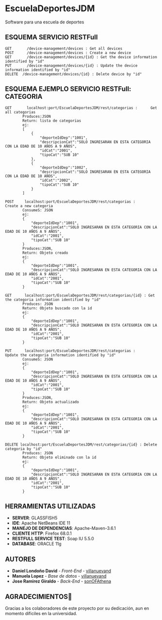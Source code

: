 # EscuelaDeportesJDM
Software para una escuela de deportes


## ESQUEMA SERVICIO RESTFull

```
GET 	  /device-management/devices : Get all devices
POST 	  /device-management/devices : Create a new device
GET 	  /device-management/devices/{id} : Get the device information identified by "id"
PUT 	  /device-management/devices/{id} : Update the device information identified by "id"
DELETE	/device-management/devices/{id} : Delete device by "id"
```
## ESQUEMA EJEMPLO SERVICIO RESTFull: CATEGORIA
```
GET 	  localhost:port/EscuelaDeportesJDM/rest/categorias :      Get all categorias
        Produces:JSON
        Return: lista de categorias
        ej:
        [
            {
                "deporteIdDep":"1001",
                "descripcionCat":"SOLO INGRESARAN EN ESTA CATEGORIA CON LA EDAD DE 10 AÑOS A 9 AÑOS",
                "idCat":"2001",
                "tipoCat":"SUB 10"
            },
            {
                "deporteIdDep":"1002",
                "descripcionCat":"SOLO INGRESARAN EN ESTA CATEGORIA CON LA EDAD DE 10 AÑOS",
                "idCat":"2002",
                "tipoCat":"SUB 10"
            }
        ]
```        
```        
POST 	 localhost:port/EscuelaDeportesJDM/rest/categorias :      Create a new categoria
        ConsumeS: JSON
        ej:
        {
            "deporteIdDep":"1001",
            "descripcionCat":"SOLO INGRESARAN EN ESTA CATEGORIA CON LA EDAD DE 10 AÑOS A 9 AÑOS",
            "idCat":"2001",
            "tipoCat":"SUB 10"
        }
        Produces:JSON, 
        Return: Objeto creado
        ej:
        {
            "deporteIdDep":"1001",
            "descripcionCat":"SOLO INGRESARAN EN ESTA CATEGORIA CON LA EDAD DE 10 AÑOS A 9 AÑOS",
            "idCat":"2001",
            "tipoCat":"SUB 10"
        }
```        
```        
GET 	 localhost:port/EscuelaDeportesJDM/rest/categorias/{id} : Get the categoria information identified by "id"
        Produces: JSON
        Return: Objeto buscado con la id 
        ej:
        {
            "deporteIdDep":"1001",
            "descripcionCat":"SOLO INGRESARAN EN ESTA CATEGORIA CON LA EDAD DE 10 AÑOS A 9 AÑOS",
            "idCat":"2001",
            "tipoCat":"SUB 10"
        }
```
```
PUT 	 localhost:port/EscuelaDeportesJDM/rest/categorias :      Update the categoria information identified by "id"
        ConsumeS: JSON
        ej:
        {
            "deporteIdDep":"1001",
            "descripcionCat":"SOLO INGRESARAN EN ESTA CATEGORIA CON LA EDAD DE 10 AÑOS A 9 AÑOS",
            "idCat":"2001",
            "tipoCat":"SUB 10"
        }
        Produces:JSON, 
        Return: Objeto actualizado
        ej:
        {
            "deporteIdDep":"1001",
            "descripcionCat":"SOLO INGRESARAN EN ESTA CATEGORIA CON LA EDAD DE 10 AÑOS A 9 AÑOS",
            "idCat":"2001",
            "tipoCat":"SUB 10"
        }
```        
```
DELETE localhost:port/EscuelaDeportesJDM/rest/categorias/{id} : Delete categoria by "id"
        Produces: JSON
        Return: Objeto eliminado con la id 
        ej:
        {
            "deporteIdDep":"1001",
            "descripcionCat":"SOLO INGRESARAN EN ESTA CATEGORIA CON LA EDAD DE 10 AÑOS A 9 AÑOS",
            "idCat":"2001",
            "tipoCat":"SUB 10"
        }
```

## HERRAMIENTAS UTILIZADAS

* **SERVER**: GLASSFISH5
* **IDE**: Apache NetBeans IDE 11
* **MANEJO DE DEPENDENCIAS**: Apache-Maven-3.6.1
* **CLIENTE HTTP**: Firefox 68.0.1 
* **RESTFULL SERVICE TEST**: Soap IU 5.5.0
* **DATABASE**: ORACLE 11g

## AUTORES

* **Daniel Londoño David** - *Front-End* - [villanuevand](https://github.com/add)
* **Manuela Lopez** - *Base de datos* - [villanuevand](https://github.com/add)
* **Jose Ramirez Giraldo** - *Back-End* - [sonOFAthena](https://github.com/sonOFAthena/)

##  AGRADECIMIENTOS🎁

Gracias a los colaboradores de este proyecto por su dedicación, aun en momento dificiles en la universidad.
